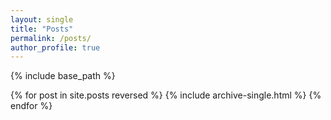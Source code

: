 ```yaml
---
layout: single 
title: "Posts"
permalink: /posts/
author_profile: true
---
```


{% include base_path %}

{% for post in site.posts reversed %}
  {% include archive-single.html %}
{% endfor %}